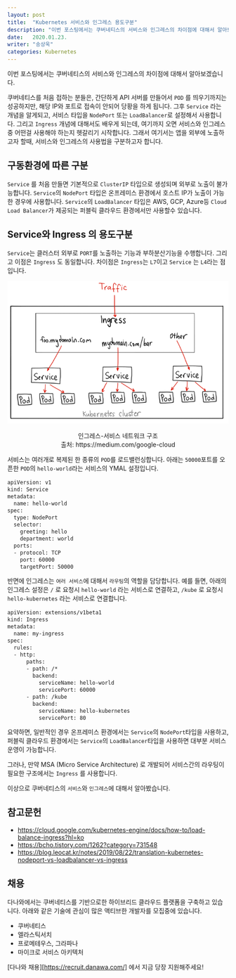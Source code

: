 ```yaml
---
layout: post
title:  "Kubernetes 서비스와 인그레스 용도구분"
description: "이번 포스팅에서는 쿠버네티스의 서비스와 인그레스의 차이점에 대해서 알아보겠습니다. 쿠버네티스를 처음 접하는 분들은, 간단하게 API 서버를 만들어서 `POD` 를 띄우기까지는 성공하지만, 해당 IP와 포트로 접속이 안되어 당황을 하게 됩니다."
date:   2020.01.23.
writer: "송상욱"
categories: Kubernetes
---
```


이번 포스팅에서는 쿠버네티스의 서비스와 인그레스의 차이점에 대해서 알아보겠습니다.

쿠버네티스를 처음 접하는 분들은, 간단하게 API 서버를 만들어서 `POD` 를 띄우기까지는 성공하지만, 해당 IP와 포트로 접속이 안되어 당황을 하게 됩니다. 그후 `Service` 라는 개념을 알게되고, 서비스 타입을 `NodePort` 또는 `LoadBalancer`로 설정해서 사용합니다. 그리고 `Ingress` 개념에 대해서도 배우게 되는데, 여기까지 오면 서비스와 인그레스중 어떤걸 사용해야 하는지 헷갈리기 시작합니다. 그래서 여기서는 앱을 외부에 노출하고자 할때, 서비스와 인그레스의 사용법을 구분하고자 합니다.

## 구동환경에 따른 구분

`Service` 를 처음 만들면 기본적으로 `ClusterIP` 타입으로 생성되며 외부로 노출이 불가능합니다.
`Service`의 `NodePort` 타입은 온프레미스 환경에서 호스트 IP가 노출이 가능한 경우에 사용합니다.
`Service`의 `LoadBalancer` 타입은 AWS, GCP, Azure등 `Cloud Load Balancer`가 제공되는 퍼블릭 클라우드 환경에서만 사용할수 있습니다.


## Service와 Ingress 의 용도구분

`Service`는 클러스터 외부로 `PORT`를 노출하는 기능과 부하분산기능을 수행합니다. 그리고 이점은 `Ingress` 도 동일합니다. 차이점은 `Ingress`는 `L7`이고 `Service` 는 `L4`라는 점입니다.

<p align="center">
<img src="/images/2020-01-23-kubernetes-service-ingress/2019-08-22-translation-kubernetes-nodeport-vs-loadbalancer-vs-ingress4.png">
</p>
<p align="center">
인그레스-서비스 네트워크 구조
<br/>
출처: https://<i></i>medium.com/google-cloud
</p>


서비스는 여러개로 복제된 한 종류의 `POD`를 로드밸런싱합니다. 아래는 `50000`포트를 오픈한 `POD`의 `hello-world`라는 서비스의 YMAL 설정입니다.

```
apiVersion: v1
kind: Service
metadata:
  name: hello-world
spec:
  type: NodePort
  selector:
    greeting: hello
    department: world
  ports:
  - protocol: TCP
    port: 60000
    targetPort: 50000
```

반면에 인그레스는 `여러 서비스`에 대해서 `라우팅`의 역할을 담당합니다. 예를 들면, 아래의 인그레스 설정은 `/` 로 요청시 `hello-world` 라는 서비스로 연결하고, `/kube` 로 요청시 `hello-kubernetes` 라는 서비스로 연결합니다.

```
apiVersion: extensions/v1beta1
kind: Ingress
metadata:
  name: my-ingress
spec:
  rules:
  - http:
      paths:
      - path: /*
        backend:
          serviceName: hello-world
          servicePort: 60000
      - path: /kube
        backend:
          serviceName: hello-kubernetes
          servicePort: 80
```

요약하면, 일반적인 경우 온프레미스 환경에서는 `Service`의 `NodePort`타입을 사용하고, 퍼블릭 클라우드 환경에서는 `Service`의 `LoadBalancer`타입을 사용하면 대부분 서비스 운영이 가능합니다.

그러나, 만약 MSA (Micro Service Architecture) 로 개발되어 서비스간의 라우팅이 필요한 구조에서는 `Ingress` 를 사용합니다.

이상으로 쿠버네티스의 `서비스`와 `인그레스`에 대해서 알아봤습니다.

## 참고문헌

- https://cloud.google.com/kubernetes-engine/docs/how-to/load-balance-ingress?hl=ko
- https://bcho.tistory.com/1262?category=731548
- https://blog.leocat.kr/notes/2019/08/22/translation-kubernetes-nodeport-vs-loadbalancer-vs-ingress

## 채용

다나와에서는 쿠버네티스를 기반으로한 하이브리드 클라우드 플랫폼을 구축하고 있습니다. 아래와 같은 기술에 관심이 많은 액티브한 개발자를 모집중에 있습니다.

- 쿠버네티스
- 엘라스틱서치
- 프로메테우스, 그라파나
- 마이크로 서비스 아키텍처

[다나와 채용][https://recruit.danawa.com/] 에서 지금 당장 지원해주세요!
